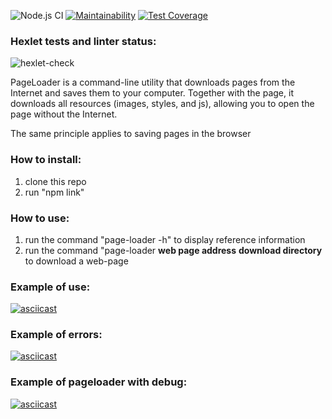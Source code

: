 ![Node.js CI](https://github.com/f1eeman/backend-project-lvl3/workflows/Node.js%20CI/badge.svg?branch=main)
[![Maintainability](https://api.codeclimate.com/v1/badges/69ac0046fcecbdfbfdc4/maintainability)](https://codeclimate.com/github/f1eeman/backend-project-lvl3/maintainability)
[![Test Coverage](https://api.codeclimate.com/v1/badges/69ac0046fcecbdfbfdc4/test_coverage)](https://codeclimate.com/github/f1eeman/backend-project-lvl3/test_coverage)

### Hexlet tests and linter status:
![hexlet-check](https://github.com/f1eeman/backend-project-lvl3/workflows/hexlet-check/badge.svg)

PageLoader is a command-line utility that downloads pages from the Internet and saves them to your computer. Together with the page, it downloads all resources (images, styles, and js), allowing you to open the page without the Internet.

The same principle applies to saving pages in the browser

### How to install:
1. clone this repo
2. run "npm link"

### How to use:
1. run the command "page-loader -h" to display reference information
2. run the command "page-loader **web page address** **download directory** to download a web-page


### Example of use:
[![asciicast](https://asciinema.org/a/bDaA4Vchs3VX6rWc9IsbwcplL.svg)](https://asciinema.org/a/bDaA4Vchs3VX6rWc9IsbwcplL)

### Example of errors:
[![asciicast](https://asciinema.org/a/KSjQORnYsnzXzkQWEPfTrVJB8.svg)](https://asciinema.org/a/KSjQORnYsnzXzkQWEPfTrVJB8)

### Example of pageloader with debug:
[![asciicast](https://asciinema.org/a/ABHYSAKwBrPBBgBtPbEJrBHoA.svg)](https://asciinema.org/a/ABHYSAKwBrPBBgBtPbEJrBHoA)